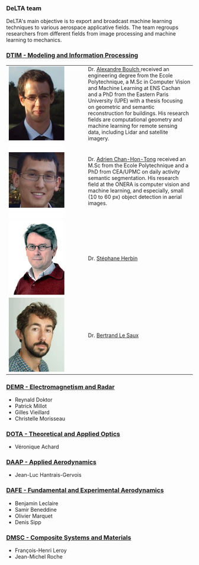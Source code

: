 ### DeLTA team

DeLTA's main objective is to export and broadcast machine learning techniques to various aerospace applicative fields.
The team regroups researchers from different fields from image processing and machine learning to mechanics.

### [DTIM - Modeling and Information Processing](http://www.onera.fr/en/dtim)


<table>
  <tr>
    <td style="width: 200px;"><img src="team/A_Boulch.jpg" height="200" width="150"/></td>
    <td> Dr. <a href="https://sites.google.com/view/boulch"> Alexandre Boulch </a> received an engineering degree from the Ecole Polytechnique, a M.Sc in Computer Vision and Machine Learning at ENS Cachan and a PhD from the Eastern Paris University (UPE) with a thesis focusing on geometric and semantic reconstruction for buildings. His research fields are computational geometry and machine learning for remote sensing data, including Lidar and satellite imagery.
    </td>
  </tr>
  <tr>
    <td style="width: 200px;"><img src="team/A_ChanHonTong.jpg" height="200" width="150"/></td>
    <td>Dr. <a href="https://www.researchgate.net/profile/Adrien_Chan-Hon-Tong">Adrien Chan-Hon-Tong</a> received an M.Sc from the Ecole Polytechnique and a PhD from CEA/UPMC on daily activity semantic segmentation. His research field at the ONERA is computer vision and machine learning, and especially, small (10 to 60 px) object detection in aerial images.</td> 
  </tr>
  <tr>
    <td style="width: 200px;"><img src="team/S_Herbin.png" height="200" width="150"/></td>
    <td>Dr. <a href="http://www.onera.fr/fr/staff/stephane-herbin"> Stéphane Herbin </a></td>
  </tr>
  <tr>
    <td style="width: 200px;"><img src="team/B_LeSaux.jpg" height="200" width="150"/></td>
    <td>Dr. <a href="http://www.onera.fr/en/staff/bertrand-le-saux"> Bertrand Le Saux</a></td>
  </tr>
</table>


### [DEMR - Electromagnetism and Radar](http://www.onera.fr/en/demr)

* Reynald Doktor
* Patrick Millot
* Gilles Vieillard
* Christelle Morisseau

### [DOTA - Theoretical and Applied Optics](http://www.onera.fr/en/dota)

* Véronique Achard

### [DAAP - Applied Aerodynamics](http://www.onera.fr/en/daap)

* Jean-Luc Hantrais-Gervois

### [DAFE - Fundamental and Experimental Aerodynamics](http://www.onera.fr/en/dafe)

* Benjamin Leclaire
* Samir Beneddine
* Olivier Marquet
* Denis Sipp

### [DMSC - Composite Systems and Materials](http://www.onera.fr/en/dmsc)

* François-Henri Leroy
* Jean-Michel Roche
